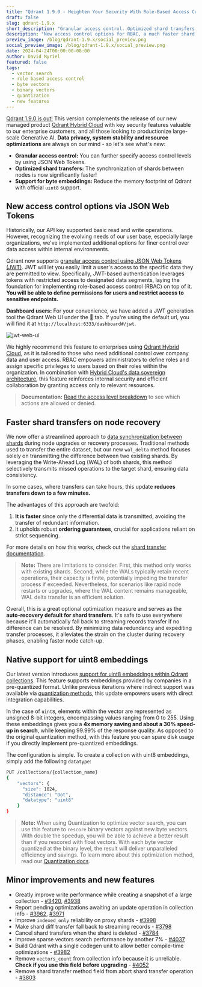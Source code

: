```yaml
---
title: "Qdrant 1.9.0 - Heighten Your Security With Role-Based Access Control Support"
draft: false
slug: qdrant-1.9.x 
short_description: "Granular access control. Optimized shard transfers. Support for byte embeddings."
description: "New access control options for RBAC, a much faster shard transfer procedure, and direct support for byte embeddings. " 
preview_image: /blog/qdrant-1.9.x/social_preview.png
social_preview_image: /blog/qdrant-1.9.x/social_preview.png
date: 2024-04-24T00:00:00-08:00
author: David Myriel
featured: false 
tags:
  - vector search
  - role based access control
  - byte vectors
  - binary vectors
  - quantization
  - new features
---
```


[Qdrant 1.9.0 is out!](https://github.com/qdrant/qdrant/releases/tag/v1.9.0) This version complements the release of our new managed product [Qdrant Hybrid Cloud](/hybrid-cloud/) with key security features valuable to our enterprise customers, and all those looking to productionize large-scale Generative AI. **Data privacy, system stability and resource optimizations** are always on our mind - so let's see what's new:

- **Granular access control:** You can further specify access control levels by using JSON Web Tokens. 
- **Optimized shard transfers:** The synchronization of shards between nodes is now significantly faster!
- **Support for byte embeddings:** Reduce the memory footprint of Qdrant with official `uint8` support.

## New access control options via JSON Web Tokens

Historically, our API key supported basic read and write operations. However, recognizing the evolving needs of our user base, especially large organizations, we've implemented additional options for finer control over data access within internal environments.

Qdrant now supports [granular access control using JSON Web Tokens (JWT)](/documentation/guides/security/#granular-access-control-with-jwt). JWT will let you easily limit a user's access to the specific data they are permitted to view. Specifically, JWT-based authentication leverages tokens with restricted access to designated data segments, laying the foundation for implementing role-based access control (RBAC) on top of it. **You will be able to define permissions for users and restrict access to sensitive endpoints.**

**Dashboard users:** For your convenience, we have added a JWT generation tool the Qdrant Web UI under the 🔑 tab. If you're using the default url, you will find it at `http://localhost:6333/dashboard#/jwt`.

![jwt-web-ui](/blog/qdrant-1.9.x/jwt-web-ui.png)

We highly recommend this feature to enterprises using [Qdrant Hybrid Cloud](/hybrid-cloud/), as it is tailored to those who need additional control over company data and user access. RBAC empowers administrators to define roles and assign specific privileges to users based on their roles within the organization. In combination with [Hybrid Cloud's data sovereign architecture](/documentation/hybrid-cloud/), this feature reinforces internal security and efficient collaboration by granting access only to relevant resources.

> **Documentation:** [Read the access level breakdown](/documentation/guides/security/#table-of-access) to see which actions are allowed or denied.

## Faster shard transfers on node recovery

We now offer a streamlined approach to [data synchronization between shards](/documentation/guides/distributed_deployment/#shard-transfer-method) during node upgrades or recovery processes. Traditional methods used to transfer the entire dataset, but our new `wal_delta` method focuses solely on transmitting the difference between two existing shards. By leveraging the Write-Ahead Log (WAL) of both shards, this method selectively transmits missed operations to the target shard, ensuring data consistency. 

In some cases, where transfers can take hours, this update **reduces transfers down to a few minutes.**

The advantages of this approach are twofold: 
1. **It is faster** since only the differential data is transmitted, avoiding the transfer of redundant information. 
2. It upholds robust **ordering guarantees**, crucial for applications reliant on strict sequencing. 

For more details on how this works, check out the [shard transfer documentation](/documentation/guides/distributed_deployment/#shard-transfer-method).

> **Note:** There are limitations to consider. First, this method only works with existing shards. Second, while the WALs typically retain recent operations, their capacity is finite, potentially impeding the transfer process if exceeded. Nevertheless, for scenarios like rapid node restarts or upgrades, where the WAL content remains manageable, WAL delta transfer is an efficient solution.

Overall, this is a great optional optimization measure and serves as the **auto-recovery default for shard transfers**. It's safe to use everywhere because it'll automatically fall back to streaming records transfer if no difference can be resolved. By minimizing data redundancy and expediting transfer processes, it alleviates the strain on the cluster during recovery phases, enabling faster node catch-up.

## Native support for uint8 embeddings

Our latest version introduces [support for uint8 embeddings within Qdrant collections](/documentation/concepts/collections/#vector-datatypes). This feature supports embeddings provided by companies in a pre-quantized format. Unlike previous iterations where indirect support was available via [quantization methods](/documentation/guides/quantization/), this update empowers users with direct integration capabilities. 

In the case of `uint8`, elements within the vector are represented as unsigned 8-bit integers, encompassing values ranging from 0 to 255. Using these embeddings gives you a **4x memory saving and about a 30% speed-up in search**, while keeping 99.99% of the response quality. As opposed to the original quantization method, with this feature you can spare disk usage if you directly implement pre-quantized embeddings.

The configuration is simple. To create a collection with uint8 embeddings, simply add the following `datatype`:

```bash
PUT /collections/{collection_name}
{
    "vectors": {
      "size": 1024,
      "distance": "Dot",
      "datatype": "uint8"
    }
}
```

> **Note:** When using Quantization to optimize vector search, you can use this feature to `rescore` binary vectors against new byte vectors. With double the speedup, you will be able to achieve a better result than if you rescored with float vectors. With each byte vector quantized at the binary level, the result will deliver unparalleled efficiency and savings. To learn more about this optimization method, read our [Quantization docs](/documentation/guides/quantization/).

## Minor improvements and new features

- Greatly improve write performance while creating a snapshot of a large collection - [#3420](https://github.com/qdrant/qdrant/pull/3420), [#3938](https://github.com/qdrant/qdrant/pull/3938)
- Report pending optimizations awaiting an update operation in collection info - [#3962](https://github.com/qdrant/qdrant/pull/3962), [#3971](https://github.com/qdrant/qdrant/pull/3971)
- Improve `indexed_only` reliability on proxy shards - [#3998](https://github.com/qdrant/qdrant/pull/3998)
- Make shard diff transfer fall back to streaming records - [#3798](https://github.com/qdrant/qdrant/pull/3798)
- Cancel shard transfers when the shard is deleted - [#3784](https://github.com/qdrant/qdrant/pull/3784)
- Improve sparse vectors search performance by another 7% - [#4037](https://github.com/qdrant/qdrant/pull/4037)
- Build Qdrant with a single codegen unit to allow better compile-time optimizations - [#3982](https://github.com/qdrant/qdrant/pull/3982)
- Remove `vectors_count` from collection info because it is unreliable. **Check if you use this field before upgrading** - [#4052](https://github.com/qdrant/qdrant/pull/4052)
- Remove shard transfer method field from abort shard transfer operation - [#3803](https://github.com/qdrant/qdrant/pull/3803)
